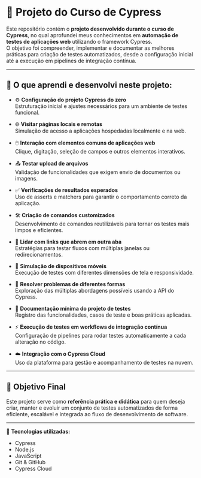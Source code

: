 # 📌 Projeto do Curso de Cypress

Este repositório contém o **projeto desenvolvido durante o curso de Cypress**, no qual aprofundei meus conhecimentos em **automação de testes de aplicações web** utilizando o framework Cypress.  
O objetivo foi compreender, implementar e documentar as melhores práticas para criação de testes automatizados, desde a configuração inicial até a execução em pipelines de integração contínua.

---

## 📖 O que aprendi e desenvolvi neste projeto:

- ⚙️ **Configuração do projeto Cypress do zero**  
  Estruturação inicial e ajustes necessários para um ambiente de testes funcional.

- 🌐 **Visitar páginas locais e remotas**  
  Simulação de acesso a aplicações hospedadas localmente e na web.

- 🖱️ **Interação com elementos comuns de aplicações web**  
  Clique, digitação, seleção de campos e outros elementos interativos.

- 📤 **Testar upload de arquivos**  
  Validação de funcionalidades que exigem envio de documentos ou imagens.

- ✅ **Verificações de resultados esperados**  
  Uso de asserts e matchers para garantir o comportamento correto da aplicação.

- 🛠️ **Criação de comandos customizados**  
  Desenvolvimento de comandos reutilizáveis para tornar os testes mais limpos e eficientes.

- 🔗 **Lidar com links que abrem em outra aba**  
  Estratégias para testar fluxos com múltiplas janelas ou redirecionamentos.

- 📱 **Simulação de dispositivos móveis**  
  Execução de testes com diferentes dimensões de tela e responsividade.

- 🔄 **Resolver problemas de diferentes formas**  
  Exploração das múltiplas abordagens possíveis usando a API do Cypress.

- 📝 **Documentação mínima do projeto de testes**  
  Registro das funcionalidades, casos de teste e boas práticas aplicadas.

- ⚡ **Execução de testes em workflows de integração contínua**  
  Configuração de pipelines para rodar testes automaticamente a cada alteração no código.

- ☁️ **Integração com o Cypress Cloud**  
  Uso da plataforma para gestão e acompanhamento de testes na nuvem.

---

## 🚀 Objetivo Final
Este projeto serve como **referência prática e didática** para quem deseja criar, manter e evoluir um conjunto de testes automatizados de forma eficiente, escalável e integrada ao fluxo de desenvolvimento de software.

---
📌 **Tecnologias utilizadas:**  
- Cypress  
- Node.js  
- JavaScript  
- Git & GitHub  
- Cypress Cloud
